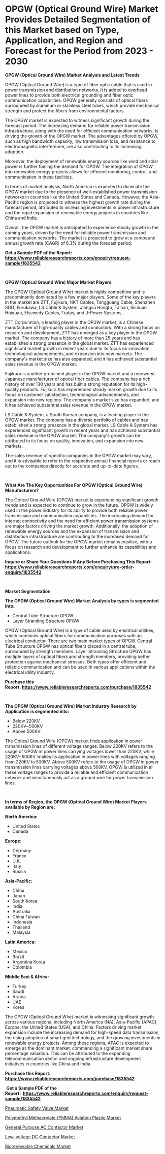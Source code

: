 <p><h1>OPGW (Optical Ground Wire) Market Provides Detailed Segmentation of this Market based on Type, Application, and Region and Forecast for the Period from 2023 - 2030</h1></p><p><strong>OPGW (Optical Ground Wire) Market Analysis and Latest Trends</strong></p>
<p><p>OPGW (Optical Ground Wire) is a type of fiber optic cable that is used in power transmission and distribution networks. It is added to overhead power lines to provide both electrical grounding and fiber optic communication capabilities. OPGW generally consists of optical fibers surrounded by aluminum or stainless steel tubes, which provide mechanical strength and protect the fibers from environmental factors.</p><p>The OPGW market is expected to witness significant growth during the forecast period. The increasing demand for reliable power transmission infrastructure, along with the need for efficient communication networks, is driving the growth of the OPGW market. The advantages offered by OPGW, such as high bandwidth capacity, low transmission loss, and resistance to electromagnetic interference, are also contributing to its increasing adoption.</p><p>Moreover, the deployment of renewable energy sources like wind and solar power is further fueling the demand for OPGW. The integration of OPGW into renewable energy projects allows for efficient monitoring, control, and communication in these facilities.</p><p>In terms of market analysis, North America is expected to dominate the OPGW market due to the presence of well-established power transmission networks in countries like the United States and Canada. However, the Asia-Pacific region is projected to witness the highest growth rate during the forecast period, attributed to increasing investments in power infrastructure and the rapid expansion of renewable energy projects in countries like China and India.</p><p>Overall, the OPGW market is anticipated to experience steady growth in the coming years, driven by the need for reliable power transmission and communication networks. The market is projected to grow at a compound annual growth rate (CAGR) of 6.3% during the forecast period.</p></p>
<p><strong>Get a Sample PDF of the Report:&nbsp; <a href="https://www.reliableresearchreports.com/enquiry/request-sample/1835542">https://www.reliableresearchreports.com/enquiry/request-sample/1835542</a></strong></p>
<p>&nbsp;</p>
<p><strong>OPGW (Optical Ground Wire) Major Market Players</strong></p>
<p><p>The OPGW (Optical Ground Wire) market is highly competitive and is predominantly dominated by a few major players. Some of the key players in the market are ZTT, Fujikura, NKT Cables, Tongguang Cable, Shenzhen SDG, Furukawa, LS Cable & System, Jiangsu Hongtu, Taihan, Sichuan Huiyuan, Elsewedy Cables, Tratos, and J-Power Systems.</p><p>ZTT Corporation, a leading player in the OPGW market, is a Chinese manufacturer of high-quality cables and conductors. With a strong focus on research and development, ZTT has emerged as a key player in the OPGW market. The company has a history of more than 25 years and has established a strong presence in the global market. ZTT has experienced significant market growth in recent years due to its focus on innovation, technological advancements, and expansion into new markets. The company's market size has also expanded, and it has achieved substantial sales revenue in the OPGW market.</p><p>Fujikura is another prominent player in the OPGW market and a renowned Japanese manufacturer of optical fiber cables. The company has a rich history of over 130 years and has built a strong reputation for its high-quality products. Fujikura has experienced steady market growth due to its focus on customer satisfaction, technological advancements, and expansion into new regions. The company's market size has expanded, and it has achieved substantial sales revenue in the OPGW market.</p><p>LS Cable & System, a South Korean company, is a leading player in the OPGW market. The company has a diverse portfolio of cables and has established a strong presence in the global market. LS Cable & System has experienced significant growth in recent years and has achieved substantial sales revenue in the OPGW market. The company's growth can be attributed to its focus on quality, innovation, and expansion into new markets.</p><p>The sales revenue of specific companies in the OPGW market may vary, and it is advisable to refer to the respective annual financial reports or reach out to the companies directly for accurate and up-to-date figures.</p></p>
<p>&nbsp;</p>
<p><strong>What Are The Key Opportunities For OPGW (Optical Ground Wire) Manufacturers?</strong></p>
<p><p>The Optical Ground Wire (OPGW) market is experiencing significant growth trends and is expected to continue to grow in the future. OPGW is widely used in the power industry for its ability to provide both reliable power transmission and communication capabilities. The increasing demand for internet connectivity and the need for efficient power transmission systems are major factors driving the market growth. Additionally, the adoption of renewable energy sources and the expansion of transmission and distribution infrastructure are contributing to the increased demand for OPGW. The future outlook for the OPGW market remains positive, with a focus on research and development to further enhance its capabilities and applications.</p></p>
<p><strong>Inquire or Share Your Questions If Any Before Purchasing This Report: <a href="https://www.reliableresearchreports.com/enquiry/pre-order-enquiry/1835542">https://www.reliableresearchreports.com/enquiry/pre-order-enquiry/1835542</a></strong></p>
<p>&nbsp;</p>
<p><strong>Market Segmentation</strong></p>
<p><strong>The OPGW (Optical Ground Wire) Market Analysis by types is segmented into:</strong></p>
<p><ul><li>Central Tube Structure OPGW</li><li>Layer Stranding Structure OPGW</li></ul></p>
<p><p>OPGW (Optical Ground Wire) is a type of cable used by electrical utilities, which combines optical fibers for communication purposes with an electrical conductor. There are two main market types of OPGW. Central Tube Structure OPGW has optical fibers placed in a central tube, surrounded by strength members. Layer Stranding Structure OPGW has multiple layers of optical fibers and strength members, providing better protection against mechanical stresses. Both types offer efficient and reliable communication and can be used in various applications within the electrical utility industry.</p></p>
<p><strong>Purchase this Report:&nbsp;<a href="https://www.reliableresearchreports.com/purchase/1835542">https://www.reliableresearchreports.com/purchase/1835542</a></strong></p>
<p>&nbsp;</p>
<p><strong>The OPGW (Optical Ground Wire) Market Industry Research by Application is segmented into:</strong></p>
<p><ul><li>Below 220KV</li><li>220KV~500KV</li><li>Above 500KV</li></ul></p>
<p><p>The Optical Ground Wire (OPGW) market finds application in power transmission lines of different voltage ranges. Below 220KV refers to the usage of OPGW in power lines carrying voltages lower than 220KV, while 220KV~500KV implies its application in power lines with voltages ranging from 220KV to 500KV. Above 500KV refers to the usage of OPGW in power transmission lines carrying voltages above 500KV. OPGW is utilized in all these voltage ranges to provide a reliable and efficient communication network and simultaneously act as a ground wire for power transmission lines.</p></p>
<p>&nbsp;</p>
<p><strong>In terms of Region, the OPGW (Optical Ground Wire) Market Players available by Region are:</strong></p>
<p>
    <p> <strong> North America: </strong>
        <ul>
            <li>United States</li>
            <li>Canada</li>
        </ul>
        </p> 
    <p> <strong> Europe: </strong>
        <ul>
            <li>Germany</li>
            <li>France</li>
            <li>U.K.</li>
            <li>Italy</li>
            <li>Russia</li>
        </ul>
        </p> 
    <p> <strong> Asia-Pacific: </strong>
        <ul>
            <li>China</li>
            <li>Japan</li>
            <li>South Korea</li>
            <li>India</li>
            <li>Australia</li>
            <li>China Taiwan</li>
            <li>Indonesia</li>
            <li>Thailand</li>
            <li>Malaysia</li>
        </ul>
        </p> 
    <p> <strong> Latin America: </strong>
        <ul>
            <li>Mexico</li>
            <li>Brazil</li>
            <li>Argentina Korea</li>
            <li>Colombia</li>
        </ul>
        </p> 
    <p> <strong> Middle East & Africa: </strong>
        <ul>
            <li>Turkey</li>
            <li>Saudi</li>
            <li>Arabia</li>
            <li>UAE</li>
            <li>Korea</li>
        </ul>
    </p>
    </p>
<p><p>The OPGW (Optical Ground Wire) market is witnessing significant growth across various regions, including North America (NA), Asia-Pacific (APAC), Europe, the United States (USA), and China. Factors driving market expansion include the increasing demand for high-speed data transmission, the rising adoption of smart grid technology, and the growing investments in renewable energy projects. Among these regions, APAC is expected to emerge as the dominant market, commanding a significant market share percentage valuation. This can be attributed to the expanding telecommunication sector and ongoing infrastructure development initiatives in countries like China and India.</p></p>
<p><strong>Purchase this Report: <a href="https://www.reliableresearchreports.com/purchase/1835542">https://www.reliableresearchreports.com/purchase/1835542</a></strong></p>
<p>&nbsp;<strong>Get a Sample PDF of the Report:&nbsp;&nbsp;<a href="https://www.reliableresearchreports.com/enquiry/request-sample/1835542">https://www.reliableresearchreports.com/enquiry/request-sample/1835542</a></strong></p>
<p><strong></strong></p>
<p><p><a href="https://www.linkedin.com/pulse/pneumatic-safety-valve-market-share-amp-new-trends-analysis/">Pneumatic Safety Valve Market</a></p><p><a href="https://medium.com/@dorothypeters68/polymethyl-methacrylate-pmma-aviation-plastic-market-insights-into-market-cagr-market-trends-75910a3bb450">Polymethyl Methacrylate (PMMA) Aviation Plastic Market</a></p><p><a href="https://github.com/sndrkn/Market-Research-Report-List-1/blob/main/general-purpose-ac-contactor-market.md">General Purpose AC Contactor Market</a></p><p><a href="https://github.com/melchekhinf/Market-Research-Report-List-1/blob/main/low-voltage-dc-contactor-market.md">Low-voltage DC Contactor Market</a></p><p><a href="https://medium.com/@helenablick2023/biorenewable-chemicals-market-trends-and-market-analysis-forecasted-for-period-2023-2030-f9e0f2e17afd">Biorenewable Chemicals Market</a></p></p>